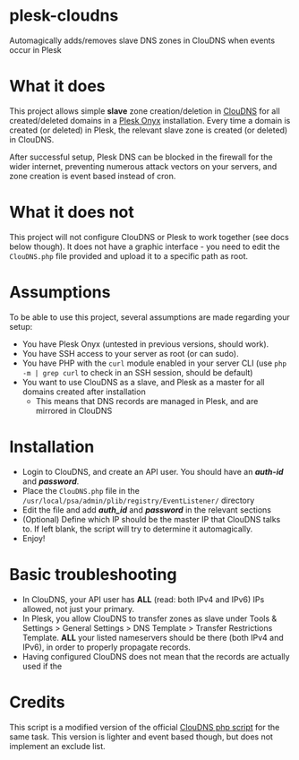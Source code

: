 # plesk-cloudns
Automagically adds/removes slave DNS zones in ClouDNS when events occur in Plesk

# What it does
This project allows simple **slave** zone creation/deletion in [ClouDNS](https://www.cloudns.net) for all created/deleted domains in a [Plesk Onyx](https://www.plesk.com/) installation. Every time a domain is created (or deleted) in Plesk, the relevant slave zone is created (or deleted) in ClouDNS.

After successful setup, Plesk DNS can be blocked in the firewall for the wider internet, preventing numerous attack vectors on your servers, and zone creation is event based instead of cron.

# What it does not
This project will not configure ClouDNS or Plesk to work together (see docs below though). 
It does not have a graphic interface - you need to edit the `ClouDNS.php` file provided and upload it to a specific path as root.

# Assumptions
To be able to use this project, several assumptions are made regarding your setup:

- You have Plesk Onyx (untested in previous versions, should work).
- You have SSH access to your server as root (or can sudo).
- You have PHP with the `curl` module enabled in your server CLI (use `php -m | grep curl` to check in an SSH session, should be default)
- You want to use ClouDNS as a slave, and Plesk as a master for all domains created after installation
  - This means that DNS records are managed in Plesk, and are mirrored in ClouDNS

# Installation

  * Login to ClouDNS, and create an API user. You should have an ***auth-id*** and ***password***.
  * Place the `ClouDNS.php` file in the `/usr/local/psa/admin/plib/registry/EventListener/` directory
  * Edit the file and add ***auth_id*** and ***password*** in the relevant sections
  * (Optional) Define which IP should be the master IP that ClouDNS talks to. If left blank, the script will try to determine it automagically.
  * Enjoy!
  
# Basic troubleshooting
- In ClouDNS, your API user has **ALL** (read: both IPv4 and IPv6) IPs allowed, not just your primary.
- In Plesk, you allow ClouDNS to transfer zones as slave under Tools & Settings > General Settings > DNS Template > Transfer Restrictions Template. **ALL** your listed nameservers should be there (both IPv4 and IPv6), in order to properly propagate records.
- Having configured ClouDNS does not mean that the records are actually used if the 

# Credits
This script is a modified version of the official [ClouDNS php script](https://github.com/ClouDNS/cloudns-api-bulk-updates/blob/master/plesk-slave-zones-add/plesk-slave-zones-add.php) for the same task. This version is lighter and event based though, but does not implement an exclude list.

